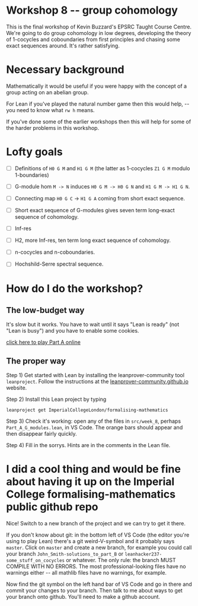 # Workshop 8 -- group cohomology

This is the final workshop of Kevin Buzzard's EPSRC Taught
Course Centre. We're going to do group cohomology in low
degrees, developing the theory of 1-cocycles and coboundaries
from first principles and chasing some exact sequences around.
It's rather satisfying.

# Necessary background

Mathematically it would be useful if you were happy with the
concept of a group acting on an abelian group.

For Lean if you've played the natural number game then this would
help, -- you need to know what `rw h` means.

If you've done some of the earlier workshops then this
will help for some of the harder problems in this workshop.

# Lofty goals

- [ ] Definitions of `H0 G M` and `H1 G M` (the latter as 1-cocycles `Z1 G M` modulo 1-boundaries)

- [ ] G-module hom `M -> N` induces `H0 G M -> H0 G N` and `H1 G M -> H1 G N`.

- [ ] Connecting map `H0 G C` -> `H1 G A` coming from short exact sequence.

- [ ] Short exact sequence of G-modules gives seven term long-exact sequence of cohomology.

- [ ] Inf-res

- [ ] H2, more Inf-res, ten term long exact sequence of cohomology.

- [ ] n-cocycles and n-coboundaries.

- [ ] Hochshild-Serre spectral sequence.

# How do I do the workshop?

## The low-budget way

It's slow but it works. You have to wait until it says "Lean is ready" (not "Lean is busy") and you have to enable some cookies.

[click here to play Part A online](https://leanprover-community.github.io/lean-web-editor/#url=https%3A%2F%2Fraw.githubusercontent.com%2FImperialCollegeLondon%2Fformalising-mathematics%2Fmaster%2Fsrc%2Fweek_8%2FPart_A_G_modules.lean)

## The proper way

Step 1) Get started with Lean by installing the leanprover-community tool `leanproject`.
Follow the instructions at the [leanprover-community.github.io](https://leanprover-community.github.io/get_started.html) website.


Step 2) Install this Lean project by typing

```
leanproject get ImperialCollegeLondon/formalising-mathematics
```

Step 3) Check it's working: open any of the files in `src/week_8`, perhaps `Part_A_G_modules.lean`,
in VS Code. The orange bars should appear and then disappear fairly quickly.

Step 4) Fill in the sorrys. Hints are in the comments in the Lean file.

# I did a cool thing and would be fine about having it up on the Imperial College formalising-mathematics public github repo

Nice! Switch to a new branch of the project and we can try to get it there.

If you don't know about git: in the bottom left of VS Code (the editor you're using
to play Lean) there's a git weird-V-symbol and it probably says `master`. Click
on `master` and create a new branch, for example you could call your branch
`John_Smith-solutions_to_part_B` or `leanhacker237-some_stuff_on_cocycles` or whatever.
The only rule: the branch MUST COMPILE WITH NO ERRORS. The most professional-looking
files have no warnings either -- all mathlib files have no warnings, for example.

Now find the git symbol on the left hand bar of VS Code and go in there and commit
your changes to your branch. Then talk to me about ways to get your branch onto github.
You'll need to make a github account.
